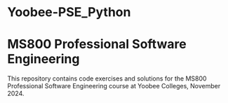 # Yoobee-PSE_Python
# MS800 Professional Software Engineering

This repository contains code exercises and solutions for the MS800 Professional Software Engineering course at Yoobee Colleges, November 2024.
